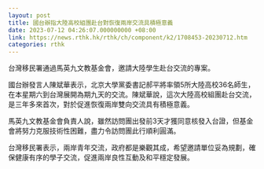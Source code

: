 ```yaml
---
layout: post
title: 國台辦指大陸高校組團赴台對恢復兩岸交流具積極意義
date: 2023-07-12 04:26:07.000000000 +08:00
link: https://news.rthk.hk/rthk/ch/component/k2/1708453-20230712.htm
categories: rthk
---
```


台灣移民署通過馬英九文教基金會，邀請大陸學生赴台交流的專案。

國台辦發言人陳斌華表示，北京大學黨委書記郝平將率領5所大陸高校36名師生，在本星期六到台灣展開為期九天的交流。陳斌華說，這次大陸高校組團赴台交流，是三年多來首次，對於促進恢復兩岸雙向交流具有積極意義。

馬英九文教基金會負責人說，雖然訪問團出發前3天才獲同意核發入台證，但基金會將努力克服技術性困難，盡力令訪問團此行順利圓滿。

台灣移民署表示，兩岸青年交流，政府都是樂觀其成，希望邀請單位妥為規劃，確保健康有序的學子交流，促進兩岸良性互動及和平穩定發展。
